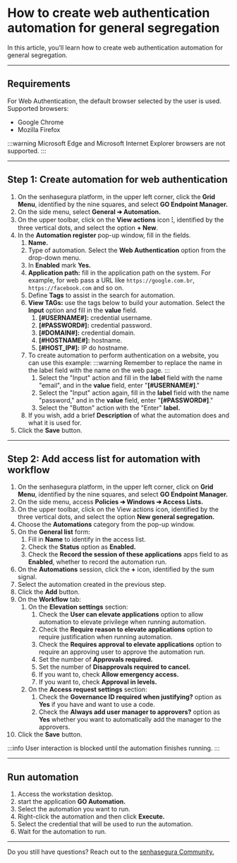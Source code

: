 # How to create web authentication automation for general segregation

In this article, you’ll  learn how to create web authentication automation for general segregation.

* * *

## Requirements
For Web Authentication, the default browser selected by the user is used. Supported browsers:

* Google Chrome 
* Mozilla Firefox

:::warning
Microsoft Edge and Microsoft Internet Explorer browsers are not supported.
:::

* * *

## Step 1: Create automation for web authentication

1. On the senhasegura platform,  in the upper left corner, click the **Grid Menu**, identified by the nine squares, and select **GO Endpoint Manager.**
2. On the side menu, select **General ➔ Automation.**
3. On the upper toolbar, click on the **View actions** icon **⁝**, identified by the three vertical dots, and select the option **+ New**.
4. In the **Automation register** pop-up window, fill in the fields.
    1. **Name.**
    2. Type of automation. Select the **Web Authentication** option from the drop-down menu.
    3. In **Enabled** mark **Yes.**
    4. **Application path:** fill in the application path on the system. For example, for web pass a URL like `https://google.com.br`, `https://facebook.com` and so on.
    5. Define **Tags** to assist in the search for automation.
    6. **View TAGs:** use the tags below to build your automation. Select the **Input** option and fill in the **value** field.
        1. **[#USERNAME#]:** credential username.
        2. **[#PASSWORD#]:** credential password.
        3. **[#DOMAIN#]:** credential domain.
        4. **[#HOSTNAME#]:** hostname.
        5. **[#HOST_IP#]:** IP do hostname.
    7. To create automation to perform authentication on a website, you can use this example:
        :::warning
        Remember to replace the name in the label field with the name on the web page.
        :::
        1. Select the "Input" action and fill in the **label** field with the name "email", and in the **value** field, enter "**[#USERNAME#]**."
        2. Select the "Input" action again, fill in the **label** field with the name "password," and in the **value** field, enter "**[#PASSWORD#]**."
        3. Select the "Button" action with the "Enter" **label.**
    11. If you wish, add a brief **Description** of what the automation does and what it is used for.
5. Click the **Save** button.

* * *

## Step 2: Add access list for automation with workflow

1. On the senhasegura platform, in the upper left corner, click on **Grid Menu**, identified by the nine squares, and select **GO Endpoint Manager.**
2. On the side menu, access **Policies ➔ Windows ➔ Access Lists.**
3. On the upper toolbar, click on the View actions icon, identified by the three vertical dots, and select the option **New general segregation.**
4. Choose the **Automations** category from the pop-up window.
5. On the **General list** form:
    1. Fill in **Name** to identify in the access list.
    2. Check the **Status** option as **Enabled.**
    3. Check the **Record the session of these applications** apps field to as **Enabled**, whether to record the automation run.
6. On the **Automations** session, click the **+** icon, identified by the sum signal.
7. Select the automation created in the previous step.
8. Click the **Add** button.
9. On the **Workflow** tab: 
    1. On the **Elevation settings** section:
        1. Check the **User can elevate applications** option to allow automation to elevate privilege when running automation.
        2. Check the **Require reason to elevate applications** option to require justification when running automation.
        3. Check the **Requires approval to elevate applications** option to require an approving user to approve the automation run.
        4. Set the number of **Approvals required.**
        5. Set the number of **Disapprovals required to cancel.**
        6. If you want to, check **Allow emergency access.**
        7. If you want to, check **Approval in levels.**
    2. On the **Access request settings** section:
        1. Check the **Governance ID required when justifying?** option as **Yes** if you have and want to use a code.
        2. Check the **Always add user manager to approvers?** option as **Yes** whether you want to automatically add the manager to the approvers.
10. Click the **Save** button.


:::info
User interaction is blocked until the automation finishes running.
:::

* * *

## Run automation

1. Access the workstation desktop.
2. start the application **GO Automation.**
3. Select the automation you want to run.
4. Right-click the automation and then click **Execute.**
5. Select the credential that will be used to run the automation.
6. Wait for the automation to run.

* * *

Do you still have questions? Reach out to the [senhasegura Community.](https://community.senhasegura.io/)
